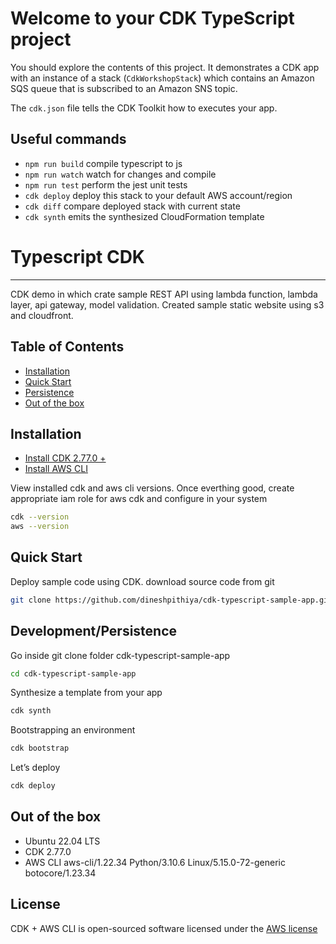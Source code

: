 # Welcome to your CDK TypeScript project

You should explore the contents of this project. It demonstrates a CDK app with an instance of a stack (`CdkWorkshopStack`)
which contains an Amazon SQS queue that is subscribed to an Amazon SNS topic.

The `cdk.json` file tells the CDK Toolkit how to executes your app.

## Useful commands

* `npm run build`   compile typescript to js
* `npm run watch`   watch for changes and compile
* `npm run test`    perform the jest unit tests
* `cdk deploy`      deploy this stack to your default AWS account/region
* `cdk diff`        compare deployed stack with current state
* `cdk synth`       emits the synthesized CloudFormation template

# Typescript CDK
-------------------
CDK demo in which crate sample REST API using lambda function, lambda layer, api gateway, model validation. Created sample static website using s3 and cloudfront.

Table of Contents
-------------------

 * [Installation](#installation)
 * [Quick Start](#quick-start)
 * [Persistence](#developmentpersistence)
 * [Out of the box](#out-of-the-box)

 Installation
-------------------

 * [Install CDK 2.77.0 +](https://aws.amazon.com/getting-started/guides/setup-cdk/module-two/)
 * [Install AWS CLI](https://docs.aws.amazon.com/cli/latest/userguide/getting-started-install.html)
 
View installed cdk and aws cli versions. Once everthing good, create appropriate iam role for aws cdk and configure in your system
```bash
cdk --version
aws --version
```

Quick Start
-------------------

Deploy sample code using CDK. download source code from git

```bash
git clone https://github.com/dineshpithiya/cdk-typescript-sample-app.git
```

Development/Persistence
-------------------

Go inside git clone folder cdk-typescript-sample-app
```bash
cd cdk-typescript-sample-app
```
Synthesize a template from your app
```bash
cdk synth
```
Bootstrapping an environment
```bash
cdk bootstrap
```
Let’s deploy
```bash
cdk deploy
```

Out of the box
-------------------
 * Ubuntu 22.04 LTS
 * CDK 2.77.0 
 * AWS CLI aws-cli/1.22.34 Python/3.10.6 Linux/5.15.0-72-generic botocore/1.23.34
 
License
-------------------

CDK + AWS CLI is open-sourced software licensed under the [AWS license](https://github.com/aws/aws-cdk/blob/main/LICENSE)
